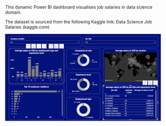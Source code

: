 This dynamic Power BI dashboard visualises job salaries in data science domain.

The dataset is sourced from the following Kaggle link: Data Science Job Salaries (kaggle.com)

![alt text](https://github.com/dhiman-A/PowerBI_Dashboards/blob/main/Salaries%20for%20Data%20Science%20Roles/final_dashboard.png?raw=true)
